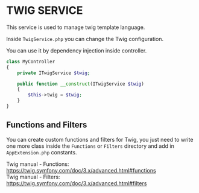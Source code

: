 # TWIG SERVICE

This service is used to manage twig template language.

Inside `TwigService.php` you can change the Twig configuration.

You can use it by dependency injection inside controller.

```php
class MyController
{
    private ITwigService $twig;

    public function __construct(ITwigService $twig)
    {
        $this->twig = $twig;
    }
}
```

## Functions and Filters

You can create custom functions and filters for Twig, you just need to write one more class inside the `Functions` or `Filters` directory and add in `AppExtension.php` constants.

Twig manual - Functions: https://twig.symfony.com/doc/3.x/advanced.html#functions  
Twig manual - Filters: https://twig.symfony.com/doc/3.x/advanced.html#filters
